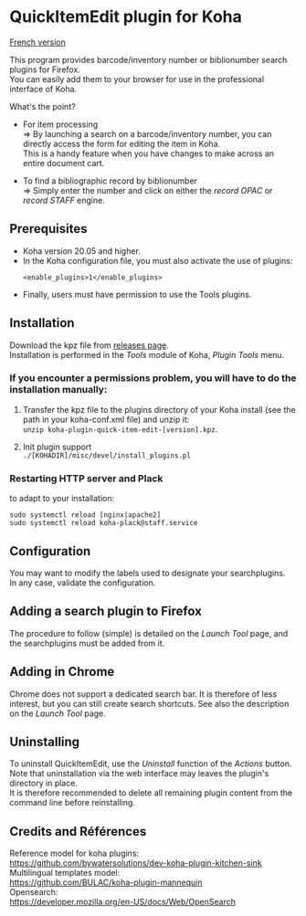 # QuickItemEdit plugin for Koha

[French version](https://github.com/oliviercrouzet/koha-plugin-quick-item-edit/blob/master/README-fr.md) 

This program provides barcode/inventory number or biblionumber search plugins for Firefox.   
You can easily add them to your browser for use in the professional interface of Koha.   
  
What's the point?

- For item processing  
  => By launching a search on a barcode/inventory number, you can directly access the form for editing the item in Koha.  
  This is a handy feature when you have changes to make across an entire document cart.

- To find a bibliographic record by biblionumber  
  => Simply enter the number and click on either the *record OPAC* or *record STAFF* engine.

## Prerequisites

* Koha version 20.05 and higher.  
* In the Koha configuration file, you must also activate the use of plugins:    
    ```
    <enable_plugins>1</enable_plugins>  
  ``` 
* Finally, users must have permission to use the Tools plugins.  

## Installation
Download the kpz file from [releases page](https://github.com/oliviercrouzet/koha-plugin-quick-item-edit/releases).   
Installation is performed in the *Tools* module of Koha, *Plugin Tools* menu.  

### If you encounter a permissions problem, you will have to do the installation manually:    

1. Transfer the kpz file to the plugins directory of your Koha install (see the path in your koha-conf.xml file) and unzip it:  
`unzip koha-plugin-quick-item-edit-[version].kpz`.

2. Init plugin support    
`./[KOHADIR]/misc/devel/install_plugins.pl`  

### Restarting HTTP server and Plack

to adapt to your installation:  
```
sudo systemctl reload [nginx|apache2]
sudo systemctl reload koha-plack@staff.service
```  


 
## Configuration

You may want to modify the labels used to designate your searchplugins.  
In any case, validate the configuration.
 
## Adding a search plugin to Firefox

The procedure to follow (simple) is detailed on the *Launch Tool* page, and the searchplugins must be added from it.

## Adding in Chrome

Chrome does not support a dedicated search bar. It is therefore of less interest, but you can still create search shortcuts. See also the description on the *Launch Tool* page.

## Uninstalling
To uninstall QuickItemEdit, use the *Uninstall* function of the *Actions* button.    
Note that uninstallation via the web interface may leaves the plugin's directory in place.    
It is therefore recommended to delete all remaining plugin content from the command line before reinstalling.

## Credits and Références

Reference model for koha plugins:  
https://github.com/bywatersolutions/dev-koha-plugin-kitchen-sink  
Multilingual templates model:   
https://github.com/BULAC/koha-plugin-mannequin  
Opensearch:  
https://developer.mozilla.org/en-US/docs/Web/OpenSearch

